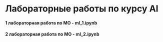 # Лабораторные работы по курсу AI
#### 1 лабораторная работа по МО - ml_1.ipynb
#### 2 лабораторная работа по МО - ml_2.ipynb
